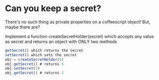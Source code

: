 # Can you keep a secret?

There's no such thing as private properties on a coffeescript object! But, maybe there are?

Implement a function createSecretHolder(secret) which accepts any value as secret and returns an object with ONLY two methods

```javascript
getSecret() which returns the secret
setSecret() which sets the secret
obj = createSecretHolder(5)
obj.getSecret() # returns 5
obj.setSecret(2)
obj.getSecret() # returns 2
```
